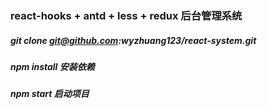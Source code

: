 ### react-hooks + antd + less + redux 后台管理系统

##### git clone git@github.com:wyzhuang123/react-system.git

##### npm install 安装依赖

##### npm start 启动项目
